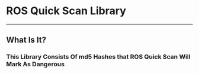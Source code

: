 # ROS Quick Scan Library
___
## What Is It?
### This Library Consists Of md5 Hashes that ROS Quick Scan Will Mark As Dangerous
